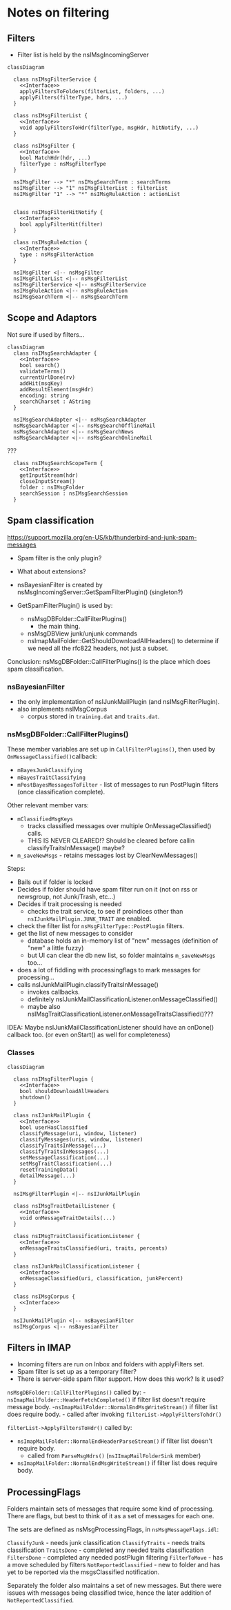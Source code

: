 # Notes on filtering




## Filters

- Filter list is held by the nsIMsgIncomingServer

```{mermaid}
classDiagram

  class nsIMsgFilterService {
    <<Interface>>
    applyFiltersToFolders(filterList, folders, ...)
    applyFilters(filterType, hdrs, ...)
  }

  class nsIMsgFilterList {
    <<Interface>>
    void applyFiltersToHdr(filterType, msgHdr, hitNotify, ...)
  }

  class nsIMsgFilter {
    <<Interface>>
    bool MatchHdr(hdr, ...)
    filterType : nsMsgFilterType
  }

  nsIMsgFilter --> "*" nsIMsgSearchTerm : searchTerms
  nsIMsgFilter --> "1" nsIMsgFilterList : filterList
  nsIMsgFilter "1" --> "*" nsIMsgRuleAction : actionList


  class nsIMsgFilterHitNotify {
    <<Interface>>
    bool applyFilterHit(filter)
  }

  class nsIMsgRuleAction {
    <<Interface>>
    type : nsMsgFilterAction
  }

  nsIMsgFilter <|-- nsMsgFilter
  nsIMsgFilterList <|-- nsMsgFilterList
  nsIMsgFilterService <|-- nsMsgFilterService
  nsIMsgRuleAction <|-- nsMsgRuleAction
  nsIMsgSearchTerm <|-- nsMsgSearchTerm
```


## Scope and Adaptors

Not sure if used by filters...

```
classDiagram
  class nsIMsgSearchAdapter {
    <<Interface>>
    bool search()
    validateTerms()
    currentUrlDone(rv)
    addHit(msgKey)
    addResultElement(msgHdr)
    encoding: string
    searchCharset : AString
  }

  nsIMsgSearchAdapter <|-- nsMsgSearchAdapter
  nsMsgSearchAdapter <|-- nsMsgSearchOfflineMail
  nsMsgSearchAdapter <|-- nsMsgSearchNews
  nsMsgSearchAdapter <|-- nsMsgSearchOnlineMail
```


???

```
  class nsIMsgSearchScopeTerm {
    <<Interface>>
    getInputStream(hdr)
    closeInputStream()
    folder : nsIMsgFolder
    searchSession : nsIMsgSearchSession
  }
```

## Spam classification

https://support.mozilla.org/en-US/kb/thunderbird-and-junk-spam-messages

- Spam filter is the only plugin?
- What about extensions?
- nsBayesianFilter is created by nsMsgIncomingServer::GetSpamFilterPlugin()
  (singleton?)

- GetSpamFilterPlugin() is used by:
  - nsMsgDBFolder::CallFilterPlugins()
    - the main thing.
  - nsMsgDBView junk/unjunk commands
  - nsImapMailFolder::GetShouldDownloadAllHeaders()
    to determine if we need all the rfc822 headers, not just a subset.

Conclusion: nsMsgDBFolder::CallFilterPlugins() is the place which does spam classification.

### nsBayesianFilter

- the only implementation of nsIJunkMailPlugin (and nsIMsgFilterPlugin). 
- also implements nsIMsgCorpus
  - corpus stored in `training.dat` and `traits.dat`.



### nsMsgDBFolder::CallFilterPlugins()

These member variables are set up in `CallFilterPlugins()`, then used by `OnMessageClassified()`callback:

- `mBayesJunkClassifying`
- `mBayesTraitClassifying`
- `mPostBayesMessagesToFilter` - list of messages to run PostPlugin filters (once classification complete).

Other relevant member vars:

- `mClassifiedMsgKeys`
   - tracks classified messages over multiple OnMessageClassified() calls.
   - THIS IS NEVER CLEARED!? Should be cleared before callin classifyTraitsInMessage() maybe?
- `m_saveNewMsgs` - retains messages lost by ClearNewMessages()


Steps:

- Bails out if folder is locked
- Decides if folder should have spam filter run on it (not on rss or newsgroup, not Junk/Trash, etc...)
- Decides if trait processing is needed
  - checks the trait service, to see if proindices other than `nsIJunkMailPlugin.JUNK_TRAIT` are enabled.
- check the filter list for `nsMsgFilterType::PostPlugin` filters.
- get the list of new messages to consider
  - database holds an in-memory list of "new" messages (definition of "new" a little fuzzy)
  - but UI can clear the db new list, so folder maintains `m_saveNewMsgs` too...
- does a lot of fiddling with processingflags to mark messages for processing...
- calls nsIJunkMailPlugin.classifyTraitsInMessage()
   - invokes callbacks.
   - definitely nsIJunkMailClassificationListener.onMessageClassified()
   - maybe also nsIMsgTraitClassificationListener.onMessageTraitsClassified()???

IDEA:
Maybe nsIJunkMailClassificationListener should have an onDone() callback too.
(or even onStart() as well for completeness)
 
### Classes


```{mermaid}
classDiagram

  class nsIMsgFilterPlugin {
    <<Interface>>
    bool shouldDownloadAllHeaders
    shutdown()
  }

  class nsIJunkMailPlugin {
    <<Interface>>
    bool userHasClassified
    classifyMessage(uri, window, listener)
    classifyMessages(uris, window, listener)
    classifyTraitsInMessage(...)
    classifyTraitsInMessages(...)
    setMessageClassification(...)
    setMsgTraitClassification(...)
    resetTrainingData()
    detailMessage(...)
  }

  nsIMsgFilterPlugin <|-- nsIJunkMailPlugin

  class nsIMsgTraitDetailListener {
    <<Interface>>
    void onMessageTraitDetails(...)
  }

  class nsIMsgTraitClassificationListener {
    <<Interface>>
    onMessageTraitsClassified(uri, traits, percents)
  }

  class nsIJunkMailClassificationListener {
    <<Interface>>
    onMessageClassified(uri, classification, junkPercent)
  }

  class nsIMsgCorpus {
    <<Interface>>
  }

  nsIJunkMailPlugin <|-- nsBayesianFilter
  nsIMsgCorpus <|-- nsBayesianFilter

```

## Filters in IMAP

- Incoming filters are run on Inbox and folders with applyFilters set.
- Spam filter is set up as a temporary filter?
- There is server-side spam filter support. How does this work? Is it used?

`nsMsgDBFolder::CallFilterPlugins()` called by:
  -`nsImapMailFolder::HeaderFetchCompleted()` if filter list doesn't require message body.
  -`nsImapMailFolder::NormalEndMsgWriteStream()` if filter list does require body.
     - called after invoking `filterList->ApplyFiltersTohdr()`

`filterList->ApplyFiltersToHdr()` called by:
  - `nsImapMailFolder::NormalEndHeaderParseStream()` if filter list doesn't require body.
     - called from `ParseMsgHdrs()` (`nsIImapMailFolderSink` member)
  - `nsImapMailFolder::NormalEndMsgWriteStream()` if filter list does require body.


## ProcessingFlags

Folders maintain sets of messages that require some kind of processing.
There are flags, but best to think of it as a set of messages for each one.

The sets are defined as nsMsgProcessingFlags, in `nsMsgMessageFlags.idl`:

`ClassifyJunk` - needs junk classification
`ClassifyTraits` - needs traits classification
`TraitsDone` - completed any needed traits classification
`FiltersDone` - completed any needed postPlugin filtering
`FilterToMove` - has a move scheduled by filters
`NotReportedClassified` - new to folder and has yet to be reported via the msgsClassified notification.

Separately the folder also maintains a set of new messages.
But there were issues with messages being classified twice, hence the later addition of `NotReportedClassified`.

